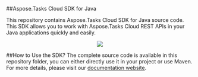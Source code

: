 ##Aspose.Tasks Cloud SDK for Java

This repository contains Aspose.Tasks Cloud SDK for Java source code. This SDK allows you to work with Aspose.Tasks Cloud REST APIs in your Java applications quickly and easily. 

<p align="center">
  <a title="Download complete Aspose.Tasks for Cloud source code" href="https://github.com/asposetasks/Aspose_Tasks_Cloud/archive/master.zip">
	<img src="https://raw.github.com/AsposeExamples/java-examples-dashboard/master/images/downloadZip-Button-Large.png" />
  </a>
</p>

##How to Use the SDK?
The complete source code is available in this repository folder, you can either directly use it in your project or use Maven. For more details, please visit our [documentation website](http://www.aspose.com/docs/display/taskscloud/How+to+Setup+Aspose.Tasks+Cloud+SDK+for+Java).